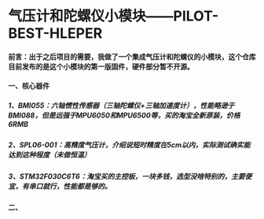 # 气压计和陀螺仪小模块——PILOT-BEST-HLEPER

#### 前言：出于之后项目的需要，我做了一个集成气压计和陀螺仪的小模块，这个仓库目前发布的是这个小模块的第一版固件，硬件部分暂不开源。

#### 一、核心器件

##### 		1、BMI055：六轴惯性传感器（三轴陀螺仪+三轴加速度计），性能略逊于BMI088，但是远强于MPU6050和MPU6500等，买的淘宝全新原装，价格6RMB

##### 		2、SPL06-001：高精度气压计，介绍说短时精度在5cm以内，实际测试确实能达到这种程度（未做恒温）

##### 		3、STM32F030C6T6：淘宝买的主控板，一块多钱，选型没啥特别的，主要便宜，有串口就行，性能都是够的。



#### 二、



### 
